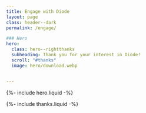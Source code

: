 ```yaml
---
title: Engage with Diode
layout: page
class: header--dark
permalink: /engage/

### Hero
hero:
  class: hero--rightthanks
  subheading: Thank you for your interest in Diode!
  scroll: "#thanks"
  image: hero/download.webp


---
```


{%- include hero.liquid -%}

{%- include thanks.liquid -%}

